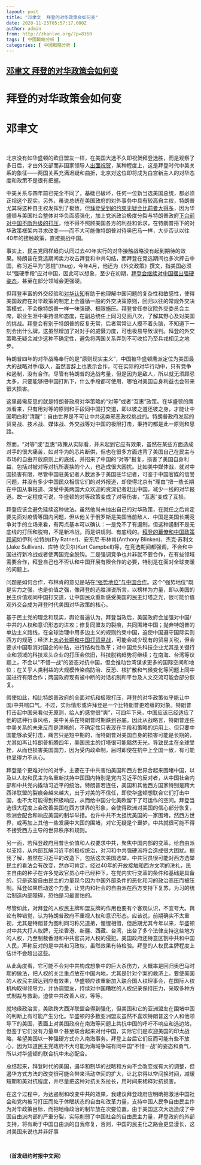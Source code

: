 ```yaml
---
layout: post
title: "邓聿文  拜登的对华政策会如何变"
date: 2020-11-25T05:57:17.000Z
author: admin
from: http://zhanlve.org/?p=8360
tags: [ 中國戰略分析 ]
categories: [ 中國戰略分析 ]
---
```

<!--1606283837000-->
[邓聿文  拜登的对华政策会如何变](http://zhanlve.org/?p=8360)
------

<div>
<h1>拜登的对华政策会如何变</h1><h1>邓聿文</h1><p>&nbsp;</p><p>北京没有如华盛顿的欧日盟友一样，在美国大选不久即祝贺拜登选胜，而是观察了多日后，才由外交部而非国家领导人<u><a href="https://www.nytimes.com/2020/11/13/world/asia/china-congratulations-biden.html">出面祝贺</a></u>，某种程度上，这是拜登时代中美关系的象征——两国关系充满迟疑和曲折，北京对这位即将成为白宫新主人的对华态度和政策不是很有把握。</p><p>中美关系与四年前已完全不同了，基础已破坏，任何一位新当选美国总统，都必须正视这个现实。另外，虽说总统在美国政府的对外事务中具有较高自主权，特朗普尤其将这种自主权发挥到了极致，但<u><a href="https://cn.nytimes.com/business/20201117/biden-china-trade-policy/">拜登受到的约束无疑会比前者大得多</a></u>，因为华盛顿与美国社会整体对华负面感强化，加上党派政治极度分裂与特朗普政府<u><a href="https://www.axios.com/scoop-trump-plans-last-minute-china-crackdown-fbac3d03-5901-4abd-822f-2a8956a666ad.html">下台前对中国不断升级的打压</a></u>，他不得不照顾美国各方的利益和诉求，在特朗普搭下的对华政策框架内寻求改变——而不大可能像特朗普对待奥巴马一样，大步否认以往40年的接触政策，直接挑战中国。</p><p>事实上，民主党同样趋向认同过去40年实行的对华接触战略没有起到期待的效果。特朗普在竞选期间卖力攻击拜登和中共勾结，而拜登在竞选期间也多次抨击中国，称习近平为“恶棍”(thug)，今年4月，他还为《外交政策》撰文，指美国必须以“强硬手段”应对中国，因此可以想象，至少在初期，<u><a href="https://cn.nytimes.com/china/20201110/china-united-states-biden/">拜登会继续对中国摆出强硬姿态</a></u>，甚至在部分领域会更强硬。</p><p>但拜登丰富的外交经验和<u><a href="https://cn.nytimes.com/usa/20200908/biden-china/">对华认知</a></u>有助于他理解中国问题的复杂性和敏感性，使得美国政府在对华政策的制定上会遵循一般的外交决策原则，回归以往的常规外交决策模式，不会像特朗普一样一味强硬、极限施压。拜登曾任参议院外交委员会主席，职业生涯中秉持温和态度，在副总统任上同习见面八次，了解其野心及对美国的挑战。拜登会有别于特朗普的反复无常，后者常常让人摸不着头脑，不知道下一刻会出什么牌，这虽然增加了对对手的威慑力度，可也极易导致误判。拜登的外交策略无疑会减少这种不确定性，避免将两国关系弄到不可收拾乃至兵戎相见之地步。</p><p>特朗普四年的对华战略奉行的是“原则现实主义”，中国被华盛顿鹰派定位为美国最大的战略对手/敌人，虽然言辞上也表示合作，可在实际的对华行动中，只有竞争和遏制，没有合作。尽管有特朗普的选战考量，但是因为是敌人，所以就无须顾忌太多，只要能够把中国打趴下，什么手段都可使用，哪怕对美国自身利益也会带来很大损害。</p><p>这里最需反思的就是特朗普政府对华策略的“对等”或者“互惠”政策。在华盛顿的鹰派看来，只有用对等的原则和手段同中国打交道，即以彼之道还彼之身，才能让中国明白和“清醒”：自由世界是不可让中共这类邪恶政权挑战的。特朗普政府发起的贸易战、技术战、媒体战、外交战等对中国的极限打击，秉持的都是此一原则和思路。</p><p>然而，“对等”或“互惠”政策从实际看，并未起到它应有效果，虽然在某些方面造成对手的很大痛苦，如对华为的芯片断供，但也在很多方面违背了美国自己在民主与市场的自由开放原则上的底线，并招来了中国的“对等”报复，损害了美国自身利益，包括对被对等对抗所裹挟的个人，也造成很大困扰。比如美中媒体战，就对中国损害有限，尽管中国驻美记者人数远多于美国驻华记者，可鉴于中国官媒的信誉问题，并没有多少中国民众相信它们的对外报道，却使得北京有“理由”把一些长期在中国从事报道、深受中美两国大众欢迎的资深记者赶出中国，减少一线的对华报道。故一定程度可说，华盛顿的对等政策变成了对等伤害，“互惠”变成了互损。</p><p>拜登应该会避免延续这种做法。虽然他尚未抛出自己的对华政策，在就任之后肯定要先面对疫情等国内问题，但从他关于俄罗斯是美国当前敌人、中国是美国长期竞争对手的立场来看，有两点基本可以确认：一是免不了有遏制，但这种遏制不是无底线的打压和脱钩，不是新冷战，而是讲规则、有底线的。<u><a href="https://www.voachinese.com/a/biden-china-team/5631701.html">拜登的幕僚和中国政策顾问</a></u>如伊利·拉特纳(Ely Ratner)、安东尼·布林肯(Anthony Blinken)、杰克·苏利文(Jake Sullivan)、库特·坎贝尔(Kurt Campbell)等，在竞选期间都强调，不会和中国进行新冷战或者使两国完全脱钩。二是强调竞争也并非就不要合作，在有些领域需要合作，拜登自己也不否认和中国开展有限合作的必要，特别是在面对全球变暖的问题上。</p><p>问题是如何合作，布林肯的意见是站在<u><a href="https://www.bloomberg.com/news/videos/2020-07-31/blinken-biden-wants-to-engage-with-china-from-a-position-of-strength-video">“强势地位”与中国合作</a></u>。这个“强势地位”既是实力之强，也是价值之强，像拜登的选胜演说所言，以榜样为力量，即以美国的民主价值观同中国打交道，让中国民众重新感受美国的民主灯塔之光，很可能价值观外交会成为拜登时代美国对华政策的核心。</p><p>基于民主党的理念和现实，舆论普遍认为，拜登当政后，美国政府会加强对中国/中共的人权和意识形态的进攻；修复同盟友的裂痕，共同围堵中国；抛弃特朗普的单边主义路线，在全球治理中用多边主义的规则约束中国，迫使中国遵守国际实则西方的规范；经济上<u><a href="https://www.nytimes.com/2020/10/28/business/economy/democrats-biden-trade.html">未必长期和中国打贸易战</a></u>，可能会减少现有的贸易关税，但会要求中国取消对国企的补贴，进行结构性改革；对中国龙头科技企业尤其是关键行业和领域的科技龙头企业的打压会依旧，科技脱钩趋势将继续；在南海、台湾等议题上，不会以“不惜一战”的姿态对抗中国，但会推动台湾谋求更多的国际空间和地位；在关乎人类利益的大规模传染病防治、反恐、核扩散和气候变化等问题上同中国进行有限合作；两国政府现有被中断的对话机制和平台及人文交流可能会部分恢复。</p><p>假使如此，相比特朗普政府的全面对抗和极限打压，拜登的对华政策似乎能让中国/中共喘口气。不过，实际情形或许拜登是一个比特朗普更难缠的对象。特朗普打击起中国来看似无原则，给人的感觉很“爽”，可四年下来，中国应该已经适应了他的这种行事风格，美中关系在特朗普时期跌到谷底。因此从战略言，特朗普连任中美关系的未来反而是清晰的，不确定性只表现在手段和策略的运用上。但只要中国能够承受打击，痛苦只是短中期的，而特朗普对美国自身的损害可能是长期的，尤其如再让特朗普折腾四年，美国民主的灯塔很可能黯然无光，导致民主在全球受挫，从而也损害美国国力，因为受内政牵制，届时即使在抗中上全国一致，有可能也显得力不从心。</p><p>拜登是个更难对付的对手，主要在于中共害怕美国和西方世界合起来围堵中国，以及以人权和民主为名重新扶持中国国内特别是党内习近平的反对者，从中国社会内部和中共党内撬动习近平的统治。特朗普若连任，美国和其他西方国家特别是跨大西洋联盟的裂痕会越来越大，出于对美的不信任，即使华盛顿想联合它们打击中国，也不太可能得到积极响应，从而给中国分化美欧留下了可运作的空间。拜登当选很大程度上会改善美国在西方世界的形象，会使得欧洲对美国的信心部分恢复，欧洲会配合和响应美国的制华举措。也许中共不太担忧美国的一家围堵，然西方世界，或再加上其他一些发展中大国的围堵，对它无疑是个噩梦，中共就很可能不得不接受西方主导的世界秩序和规则。</p><p>另一面，若拜登政府用普世价值和人权要求中共，聚焦中国内部的变革，给自由派以支持，从内部瓦解习近平的极权统治，对习和中共强硬派将会造成很大困扰。据我了解，虽然在习近平的改造下，包括这次美国选举，中共官员很可能对西方选举民主的看法会有改变，然亦可肯定，经过40年的开放接触和西方文明的洗礼，民主自由的种子在许多党政官员心中已经种下，在党内实行变革的条件和基础是具备的，只是这股自由民主的力量现今因为中国外部条件的恶化和习的政治高压而被压制。拜登如果启动这个力量，让党内和社会的自由派在西方支持下复苏，为习的统治制造内部障碍，恐怕是习最害怕的。</p><p>尽管如此，对拜登的人权民主牌和盟友牌的作用也要有个客观认识，不宜夸大。舆论有种错觉，认为特朗普政府不重视人权和意识形态。应该说，前期确实不太重视，尤其是特朗普为图利同习称兄道弟，惺惺相惜，但后期尤其今年以来，华盛顿对中共大打人权牌，无论香港、新疆、西藏、台湾，出台了多个法律支持这些地方的人权，乃至制裁香港和中共官员对人权的侵犯。美国政府还特意区割中共和中国人民，声称反对的是中共和习政权，虽然效果有待检验。拜登的人权民主牌程度上估计不会超出这些。</p><p>从此角度看，它可能不会对中共构成想象中的巨大杀伤力，大概率是回归奥巴马时期的做法，把人权的关注重点放在中国内地，尤其是针对个案的救济上。要使美国的人权民主牌达到应有效果，华盛顿应该重新加入联合国人权理事会，在国际人权机构取得领导力，并协调盟友，持续对中国糟糕的人权纪录保持压力，采取多种方式制裁与救助，迫使中共改善人权，等等。</p><p>就地缘政治言，美欧跨大西洋联盟会得到强化，但美国和它的亚洲盟友在围堵中国的判断上有可能产生分化。华盛顿的多数亚洲盟友虽然不喜欢特朗普这个人和他领导下的美国，表面上对美国政府在南海等问题上共抗中国的呼吁不响应和选边站，但鉴于它们没有力量单个甚至联合起来对付中国，实际它们是欢迎美国的印太战略，希望美国以一种强硬方式介入南海事务。拜登上台后它们反而可能有些不放心，因为知道民主党政府不大可能为海域争端有同中国“不惜一战”的姿态和勇气，所以对华盛顿的联合抗中未必配合。</p><p>总结起来，拜登时代的美国，遏华和制华的战略和方向不会改变或有大的调整，但遏华方式方法的改变很可能会带来活动空间的扩大，让北京得以空间换时间，减缓短期和美对抗程度，并尽量把这种对抗关系拉长，用时间来稀释对抗损害。</p><p>在这个过程中，为达遏制和改变中共的效果，我建议拜登政府应明确把激活中国社会和党内被习打压而处于休眠状态的自由和改革力量，支持中国人民争自由民主作为对华政策目标，而把地缘政治的制华放在次要位置。由于美国这次大选造成了中国自由派内部的严重分裂，实际削弱了中国社会的自由民主力量，拜登政府的外部支持，将有助于中国自由派的自我修复，否则，中国的民主化之路会更显漫长，这对美国来说也并非好事</p><p><strong> </strong></p><p><strong>（首发纽约时报中文网）</strong></p>
</div>
